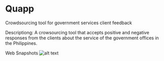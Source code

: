 # Quapp
Crowdsourcing tool for government services client feedback

Descriptiong: A crowsourcing tool that accepts positive and negative responses from
the clients about the service of the government offices in the Philippines.

Web Snapshots
![alt text](http://https://github.com/GlobePH/Quapp/tree/master/quappsnaps/path/to/web1.png)

